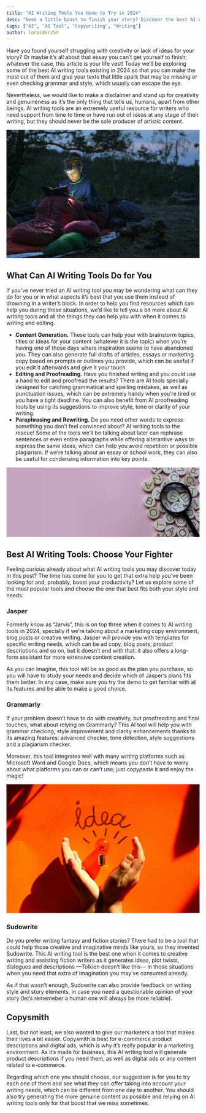 ```yaml
---
title: "AI Writing Tools You Have to Try in 2024"
desc: "Need a little boost to finish your story? Discover the best AI Writing Tools of 2024 that will help you with your writing, creativity or even grammar and style."
tags: ["AI", "AI Tool", "Copywriting", "Writing"]
author: loraider259
---
```


Have you found yourself struggling with creativity or lack of ideas for your story? Or maybe it’s all about that essay you can’t get yourself to finish; whatever the case, this article is your life vest! Today we’ll be exploring some of the best AI writing tools existing in 2024 so that you can make the most out of them and give your texts that little spark that may be missing or even checking grammar and style, which usually can escape the eye.

Nevertheless, we would like to make a disclaimer and stand up for creativity and genuineness as it’s the only thing that tells us, humans, apart from other beings. AI writing tools are an extremely useful resource for writers who need support from time to time or have run out of ideas at any stage of their writing, but they should never be the sole producer of artistic content.

<img src="./camping-writing-journal.jpg" alt="camping writing journal">

## What Can AI Writing Tools Do for You

If you’ve never tried an AI writing tool you may be wondering what can they do for you or in what aspects it’s best that you use them instead of drowning in a writer’s block. In order to help you find resources which can help you during these situations, we’d like to tell you a bit more about AI writing tools and all the things they can help you with when it comes to writing and editing.

- **Content Generation.** These tools can help your with brainstorm topics, titles or ideas for your content (whatever it is the topic) when you’re having one of those days where inspiration seems to have abandoned you. They can also generate full drafts of articles, essays or marketing copy based on prompts or outlines you provide, which can be useful if you edit it afterwards and give it your touch.
- **Editing and Proofreading.** Have you finished writing and you could use a hand to edit and proofread the results? There are AI tools specially designed for catching grammatical and spelling mistakes, as well as punctuation issues, which can be extremely handy when you’re tired or you have a tight deadline. You can also benefit from AI proofreading tools by using its suggestions to improve style, tone or clarity of your writing.
- **Paraphrasing and Rewriting.** Do you need other words to express something you don’t feel convinced about? AI writing tools to the rescue! Some of the tools we’ll be talking about later can rephrase sentences or even entire paragraphs while offering alterantive ways to express the same ideas, which can help you avoid repetition or possible plagiarism. If we’re talking about an essay or school work, they can also be useful for condensing information into key points.

<img src="./concept-of-learning-english-searching-for-word-and-information.jpg" alt="a magnifying glass and letters spread on a purple surface">

## Best AI Writing Tools: Choose Your Fighter

Feeling curious already about what AI writing tools you may discover today in this post? The time has come for you to get that extra help you’ve been looking for and, probably, boost your productivity? Let us explore some of the most popular tools and choose the one that best fits both your style and needs.

### Jasper

Formerly know as “Jarvis”, this is on top three when it comes to AI writing tools in 2024, specially if we’re talking about a marketing copy environment, blog posts or creative writing. Jasper will provide you with templates for specific writing needs, which can be ad copy, blog posts, product descriptions and so on, but it doesn’t end with that: it also offers a long-form assistant for more extensive content creation.

As you can imagine, this tool will be as good as the plan you purchase, so you will have to study your needs and decide which of Jasper’s plans fits them better. In any case, make sure you try the demo to get familiar with all its features and be able to make a good choice.

### Grammarly

If your problem doesn’t have to do with creativity, but proofreading and final touches, what about relying on Grammarly? This AI tool will help you with grammar checking, style improvement and clarity enhancements thanks to its amazing features: advanced checker, tone detection, style suggestions and a plagiarism checker.

Moreover, this tool integrates well with many writing platforms such as Microsoft Word and Google Docs, which means you don’t have to worry about what platforms you can or can’t use; just copypaste it and enjoy the magic!

<img src="./idea-interpreted.jpg" alt="Idea interpreted, ai writing tools">

### Sudowrite

Do you prefer writing fantasy and fiction stories? There had to be a tool that could help those creative and imaginative minds like yours, so they invented Sudowrite. This AI writing tool is the best one when it comes to creative writing and assisting fiction writers as it generates ideas, plot twists, dialogues and descriptions —Tolkien doesn’t like this— in those situations when you need that extra of imagination you may’ve consumed already.

As if that wasn’t enough, Sudowrite can also provide feedback on writing style and story elements, in case you need a questionable opinion of your story (let’s rememeber a human one will always be more reliable).

## Copysmith

Last, but not least, we also wanted to give our marketers a tool that makes their lives a bit easier. Copysmith is best for e-commerce product descriptions and digital ads, which is why it’s really popular in a marketing environment. As it’s made for business, this AI writing tool will generate product descriptions if you need them, as well as digital ads or any content related to e-commerce.

Regarding which one you should choose, our suggestion is for you to try each one of them and see what they can offer taking into account your writing needs, which can be different from one day to another. You should also try generating the more genuine content as possible and relying on AI writing tools only for that boost that we miss sometimes.
